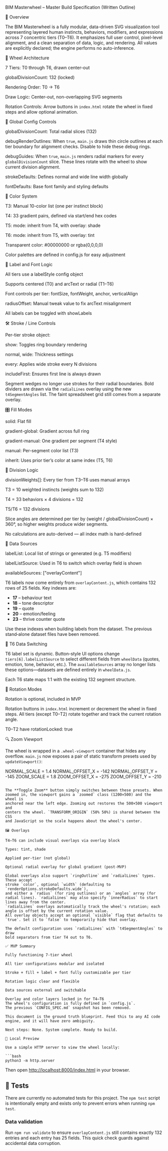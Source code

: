 BIM Masterwheel – Master Build Specification (Written Outline)

🧭 Overview

The BIM Masterwheel is a fully modular, data-driven SVG visualization tool representing layered human instincts, behaviors, modifiers, and expressions across 7 concentric tiers (T0–T6). It emphasizes full user control, pixel-level alignment, and a clean separation of data, logic, and rendering. All values are explicitly declared; the engine performs no auto-inference.

🧱 Wheel Architecture

7 Tiers: T0 through T6, drawn center-out

globalDivisionCount: 132 (locked)

Rendering Order: T0 → T6

Draw Logic: Center-out, non-overlapping SVG segments

Rotation Controls: Arrow buttons in `index.html` rotate the wheel in fixed steps
and allow optional animation.

🔧 Global Config Controls

globalDivisionCount: Total radial slices (132)

debugRenderOutlines: When `true`, `main.js` draws thin circle outlines at each tier
boundary for alignment checks. Disable to hide these debug rings.

debugGuides: When `true`, `main.js` renders radial markers for every
`globalDivisionCount` slice. These lines rotate with the wheel to show
current division alignment.

strokeDefaults: Defines normal and wide line width globally

fontDefaults: Base font family and styling defaults


🎨 Color System

T3: Manual 10-color list (one per instinct block)

T4: 33 gradient pairs, defined via start/end hex codes

T5: mode: inherit from T4, with overlay: shade

T6: mode: inherit from T5, with overlay: tint

Transparent color: #00000000 or rgba(0,0,0,0)

Color palettes are defined in config.js for easy adjustment

🔁 Label and Font Logic

All tiers use a labelStyle config object

Supports centered (T0) and arcText or radial (T1–T6)

Font controls per tier: fontSize, fontWeight, anchor, verticalAlign

radiusOffset: Manual tweak value to fix arcText misalignment

All labels can be toggled with showLabels

🛠️ Stroke / Line Controls

Per-tier stroke object:

show: Toggles ring boundary rendering

normal, wide: Thickness settings

every: Applies wide stroke every N divisions

includeFirst: Ensures first line is always drawn

Segment wedges no longer use strokes for their radial boundaries. Bold
dividers are drawn via the `radialLines` overlay using the new
`t4SegmentAngles` list. The faint spreadsheet grid still comes from a
separate overlay.

🎛️ Fill Modes

solid: Flat fill

gradient-global: Gradient across full ring

gradient-manual: One gradient per segment (T4 style)

manual: Per-segment color list (T3)

inherit: Uses prior tier’s color at same index (T5, T6)

🧩 Division Logic

divisionWeights[]: Every tier from T3–T6 uses manual arrays

T3 = 10 weighted instincts (weights sum to 132)

T4 = 33 behaviors × 4 divisions = 132

T5/T6 = 132 divisions

Slice angles are determined per tier by (weight / globalDivisionCount) × 360°, so higher
weights produce wider segments.

No calculations are auto-derived — all index math is hard-defined

🧠 Data Sources

labelList: Local list of strings or generated (e.g. T5 modifiers)

labelListSource: Used in T6 to switch which overlay field is shown

availableSources: ["overlayContent"]

T6 labels now come entirely from `overlayContent.js`, which contains 132
rows of 25 fields. Key indexes are:

* **17** – behaviour text
* **18** – tone descriptor
* **19** – quote
* **20** – emotion/feeling
* **23** – thrive counter quote

Use these indexes when building labels from the dataset. The previous
stand‑alone dataset files have been removed.

🧪 T6 Data Switching

T6 label set is dynamic.
Button-style UI options change `tiers[6].labelListSource` to select
different fields from `wheelData` (quotes, emotion, tone, behavior, etc.).
The `availableSources` array no longer lists these options—datasets are
defined entirely in `wheelData.js`.

Each T6 state maps 1:1 with the existing 132 segment structure.

🔄 Rotation Modes

Rotation is optional, included in MVP

Rotation buttons in `index.html` increment or decrement the wheel in
fixed steps. All tiers (except T0–T2) rotate together
and track the current rotation angle.

T0–T2 have rotationLocked: true

🔍 Zoom Viewport

The wheel is wrapped in a `.wheel-viewport` container that hides any
overflow. `main.js` now exposes a pair of static transform presets used by
`updateViewport()`:

NORMAL_SCALE   = 1.4
NORMAL_OFFSET_X = -142
NORMAL_OFFSET_Y = -145
ZOOM_SCALE     = 1.8
ZOOM_OFFSET_X  = -275
ZOOM_OFFSET_Y  = -210
```

The **Toggle Zoom** button simply switches between these presets. When
zoomed in, the viewport gains a `zoomed` class (1200×500) and the wheel is
anchored near the left edge. Zooming out restores the 500×500 viewport and
centers the wheel. `TRANSFORM_ORIGIN` (50% 50%) is shared between the CSS
and JavaScript so the scale happens about the wheel's center.

🖼️ Overlays

T4–T6 can include visual overlays via overlay block

Types: tint, shade

Applied per-tier (not global)

Optional radial overlay for global gradient (post-MVP)

Global overlays also support `ringOutline` and `radialLines` types. These accept
stroke `color`, optional `width` (defaulting to `renderOptions.strokeDefaults.wide`),
and either a `radius` (for ring outlines) or an `angles` array (for radial lines). `radialLines` may also specify `innerRadius` to start lines away from the center.
`radialLines` overlays automatically track the wheel's rotation; each angle is offset by the current rotation value.
All overlay objects accept an optional `visible` flag that defaults to `true`. Set it to `false` to temporarily hide that overlay.

The default configuration uses `radialLines` with `t4SegmentAngles` to draw
bold separators from tier T4 out to T6.

✅ MVP Summary

Fully functioning 7-tier wheel

All tier configurations modular and isolated

Stroke + fill + label + font fully customizable per tier

Rotation logic clear and flexible

Data sources external and switchable

Overlay and color layers locked in for T4–T6
The wheel's configuration is fully defined in `config.js`.
The previous `CONFIG_SPEC.md` snapshot has been removed.

This document is the ground truth blueprint. Feed this to any AI code engine, and it will have zero ambiguity.

Next steps: None. System complete. Ready to build.

🚀 Local Preview

Use a simple HTTP server to view the wheel locally:

```bash
python3 -m http.server
```

Then open [http://localhost:8000/index.html](http://localhost:8000/index.html) in your browser.


🧪 Tests
---------
There are currently no automated tests for this project.
The `npm test` script is intentionally empty and exists only to
prevent errors when running `npm test`.

### Data validation

Run `npm run validate` to ensure `overlayContent.js` still contains exactly 132
entries and each entry has 25 fields. This quick check guards against accidental
data corruption.
